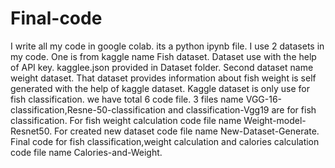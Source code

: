 # Final-code
I write all my code in google colab. its a python ipynb file.
I use 2 datasets in my code. One is from kaggle name Fish dataset. Dataset use with the help of API key. kagglee.json provided in Dataset folder.
Second dataset name weight dataset. That dataset provides information about fish weight is self generated with the help of kaggle dataset.
Kaggle dataset is only use for fish classification.
we have total 6 code file. 3 files name VGG-16-classification,Resne-50-classification and classification-Vgg19 are for fish classification.
For fish weight calculation code file name Weight-model-Resnet50.
For created new dataset code file name New-Dataset-Generate.
Final code for fish classification,weight calculation and calories calculation code file name Calories-and-Weight.
